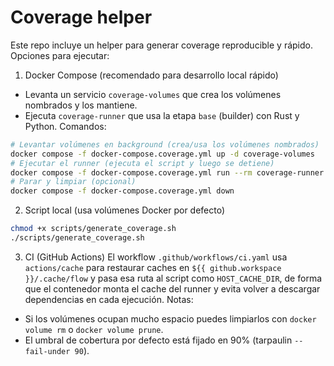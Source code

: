 # Coverage helper
Este repo incluye un helper para generar coverage reproducible y rápido.
Opciones para ejecutar:
1. Docker Compose (recomendado para desarrollo local rápido)
- Levanta un servicio `coverage-volumes` que crea los volúmenes nombrados y los mantiene.
- Ejecuta `coverage-runner` que usa la etapa `base` (builder) con Rust y Python.
Comandos:
```bash
# Levantar volúmenes en background (crea/usa los volúmenes nombrados)
docker compose -f docker-compose.coverage.yml up -d coverage-volumes
# Ejecutar el runner (ejecuta el script y luego se detiene)
docker compose -f docker-compose.coverage.yml run --rm coverage-runner
# Parar y limpiar (opcional)
docker compose -f docker-compose.coverage.yml down
```
2. Script local (usa volúmenes Docker por defecto)
```bash
chmod +x scripts/generate_coverage.sh
./scripts/generate_coverage.sh
```
3. CI (GitHub Actions)
El workflow `.github/workflows/ci.yaml` usa `actions/cache` para restaurar caches
en `${{ github.workspace }}/.cache/flow` y pasa esa ruta al script como
`HOST_CACHE_DIR`, de forma que el contenedor monta el cache del runner y evita
volver a descargar dependencias en cada ejecución.
Notas:
- Si los volúmenes ocupan mucho espacio puedes limpiarlos con `docker volume rm`
  o `docker volume prune`.
- El umbral de cobertura por defecto está fijado en 90% (tarpaulin `--fail-under 90`).
